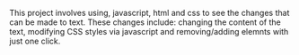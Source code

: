 This project involves using, javascript, html and css to see the changes that can be made to text.
These changes include: changing the content of the text, modifying CSS styles via javascript and removing/adding elemnts with just one click.

